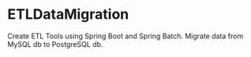 # ETLDataMigration
Create ETL Tools using Spring Boot and Spring Batch.
Migrate data from MySQL db to PostgreSQL db.
